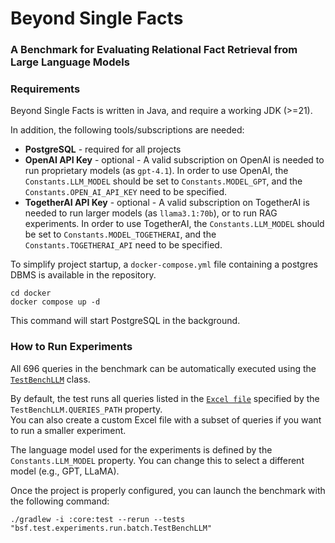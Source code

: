# Beyond Single Facts
### A Benchmark for Evaluating Relational Fact Retrieval from Large Language Models


### Requirements
 Beyond Single Facts is written in Java, and require a working JDK (>=21).

In addition, the following tools/subscriptions are needed:
- **PostgreSQL** - required for all projects
- **OpenAI API Key** - optional - A valid subscription on OpenAI is needed to run proprietary models (as `gpt-4.1`). In order to use OpenAI, the `Constants.LLM_MODEL` should be set to `Constants.MODEL_GPT`, and the `Constants.OPEN_AI_API_KEY` need to be specified.
- **TogetherAI API Key** - optional - A valid subscription on TogetherAI is needed to run larger models (as `llama3.1:70b`), or to run RAG experiments. In order to use TogetherAI, the `Constants.LLM_MODEL` should be set to `Constants.MODEL_TOGETHERAI`, and the `Constants.TOGETHERAI_API` need to be specified.

To simplify project startup, a `docker-compose.yml` file containing a postgres DBMS is available in the repository.

```shell
cd docker
docker compose up -d
```

This command will start PostgreSQL in the background. 

### How to Run Experiments

All 696 queries in the benchmark can be automatically executed using the [`TestBenchLLM`](core/src/test/java/bsf/test/experiments/run/batch/TestBenchLLM.java) class.

By default, the test runs all queries listed in the [`Excel file`](core/src/test/resources/llm-bench/dataset-soccer.xlsx) specified by the `TestBenchLLM.QUERIES_PATH` property.  
You can also create a custom Excel file with a subset of queries if you want to run a smaller experiment.

The language model used for the experiments is defined by the `Constants.LLM_MODEL` property. You can change this to select a different model (e.g., GPT, LLaMA).

Once the project is properly configured, you can launch the benchmark with the following command:

`./gradlew -i :core:test --rerun --tests "bsf.test.experiments.run.batch.TestBenchLLM"`

